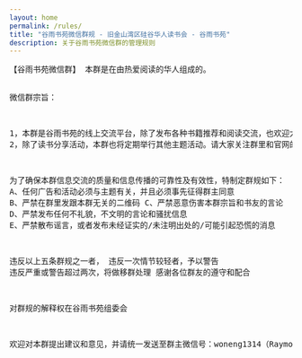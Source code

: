 ```yaml
---
layout: home
permalink: /rules/
title: "谷雨书苑微信群规 - 旧金山湾区硅谷华人读书会 - 谷雨书苑"
description: 关于谷雨书苑微信群的管理规则
---
```


<div class="container"><pre>
【谷雨书苑微信群】 本群是在由热爱阅读的华人组成的。

微信群宗旨：

1，本群是谷雨书苑的线上交流平台，除了发布各种书籍推荐和阅读交流，也欢迎大家发布一些其他相关文艺主题的交流（音乐，影视，绘画等）。
2，除了读书分享活动，本群也将定期举行其他主题活动。请大家关注群里和官网的聚会信息并欢迎群友参加。

为了确保本群信息交流的质量和信息传播的可靠性及有效性，特制定群规如下：
A、任何广告和活动必须与主题有关，并且必须事先征得群主同意
B、严禁在群里发跟本群无关的二维码
C、严禁恶意伤害本群宗旨和书友的言论
D、严禁发布任何不礼貌，不文明的言论和骚扰信息
E、严禁散布谣言，或者发布未经证实的/未注明出处的/可能引起恐慌的消息

违反以上五条群规之一者，
违反一次情节较轻者，予以警告
违反严重或警告超过两次，将做移群处理
感谢各位群友的遵守和配合

对群规的解释权在谷雨书苑组委会

欢迎对本群提出建议和意见，并请统一发送至群主微信号：woneng1314（Raymond）
</pre></container>

